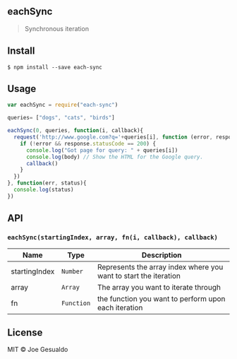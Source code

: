 ## eachSync
> Synchronous iteration

## Install
```
$ npm install --save each-sync
```

## Usage
```javascript
var eachSync = require("each-sync")

queries= ["dogs", "cats", "birds"]

eachSync(0, queries, function(i, callback){
  request('http://www.google.com?q='+queries[i], function (error, response, body) {
    if (!error && response.statusCode == 200) {
      console.log("Got page for query: " + queries[i])
      console.log(body) // Show the HTML for the Google query.
      callback()
    }
  })
}, function(err, status){
  console.log(status)
})
```

## API

### `eachSync(startingIndex, array, fn(i, callback), callback)`

| Name | Type | Description |
|------|------|-------------|
| startingIndex | `Number` | Represents the array index where you want to start the iteration
| array | `Array` | The array you want to iterate through
| fn | `Function` | the function you want to perform upon each iteration 

## License
MIT © Joe Gesualdo
